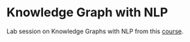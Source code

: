 # Knowledge Graph with NLP

Lab session on Knowledge Graphs with NLP from this [course](https://www.youtube.com/playlist?list=PLNXdQl4kBgzubTOfY5cbtxZCgg9UTe-uF).